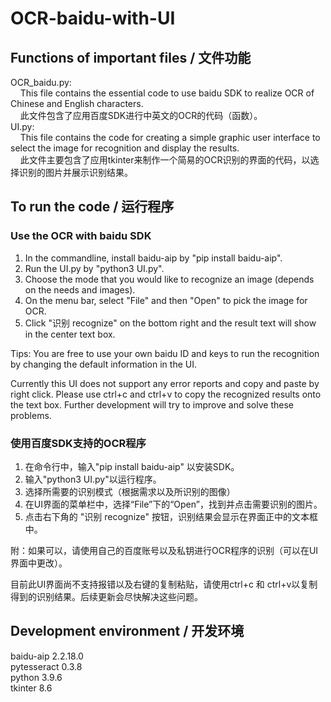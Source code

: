 # OCR-baidu-with-UI

## Functions of important files / 文件功能
OCR_baidu.py: <br>
&nbsp;&nbsp;&nbsp;&nbsp;This file contains the essential code to use baidu SDK to realize OCR of Chinese and English characters. <br>
&nbsp;&nbsp;&nbsp;&nbsp;此文件包含了应用百度SDK进行中英文的OCR的代码（函数）。<br>
UI.py: <br> 
&nbsp;&nbsp;&nbsp;&nbsp;This file contains the code for creating a simple graphic user interface to select the image for recognition and display the results. <br>
&nbsp;&nbsp;&nbsp;&nbsp;此文件主要包含了应用tkinter来制作一个简易的OCR识别的界面的代码，以选择识别的图片并展示识别结果。<br>

## To run the code / 运行程序
### Use the OCR with baidu SDK
1. In the commandline, install baidu-aip by "pip install baidu-aip".
2. Run the UI.py by "python3 UI.py".
3. Choose the mode that you would like to recognize an image (depends on the needs and images).
4. On the menu bar, select "File" and then "Open" to pick the image for OCR.
5. Click "识别 recognize" on the bottom right and the result text will show in the center text box.

Tips: You are free to use your own baidu ID and keys to run the recognition by changing the default information in the UI. <br>

Currently this UI does not support any error reports and copy and paste by right click. Please use ctrl+c and ctrl+v to copy the recognized results onto the text box. Further development will try to improve and solve these problems.

### 使用百度SDK支持的OCR程序
1. 在命令行中，输入"pip install baidu-aip" 以安装SDK。
2. 输入"python3 UI.py"以运行程序。
3. 选择所需要的识别模式（根据需求以及所识别的图像）
4. 在UI界面的菜单栏中，选择“File”下的“Open”，找到并点击需要识别的图片。
5. 点击右下角的 "识别 recognize" 按钮，识别结果会显示在界面正中的文本框中。

附：如果可以，请使用自己的百度账号以及私钥进行OCR程序的识别（可以在UI界面中更改）。 <br>

目前此UI界面尚不支持报错以及右键的复制粘贴，请使用ctrl+c 和 ctrl+v以复制得到的识别结果。后续更新会尽快解决这些问题。

## Development environment / 开发环境
baidu-aip          2.2.18.0 <br>
pytesseract        0.3.8 <br>
python             3.9.6 <br>
tkinter            8.6
